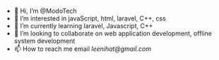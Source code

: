 - 👋 Hi, I’m @ModoTech
- 👀 I’m interested in javaScript, html, laravel, C++, css
- 🌱 I’m currently learning laravel, Javascript, C++
- 💞️ I’m looking to collaborate on web application development, offline system development
- 📫 How to reach me email _leenihat@gmail.com_

<!---
ModoTech/ModoTech is a ✨ special ✨ repository because its `README.md` (this file) appears on your GitHub profile.
You can click the Preview link to take a look at your changes.
--->

